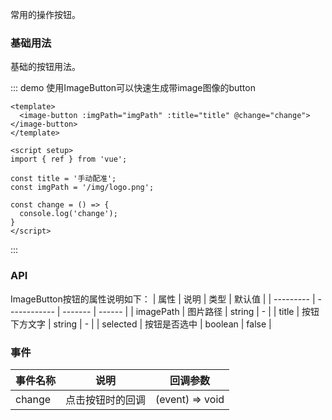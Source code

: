 常用的操作按钮。

### 基础用法

基础的按钮用法。

::: demo 使用ImageButton可以快速生成带image图像的button

```vue
<template>
  <image-button :imgPath="imgPath" :title="title" @change="change"></image-button>
</template>

<script setup>
import { ref } from 'vue';

const title = '手动配准';
const imgPath = '/img/logo.png';

const change = () => {
  console.log('change');
}
</script>
```

:::


### API
ImageButton按钮的属性说明如下：
| 属性      | 说明         | 类型    | 默认值 |
| --------- | ------------ | ------- | ------ |
| imagePath | 图片路径     | string  | -      |
| title     | 按钮下方文字 | string  | -      |
| selected  | 按钮是否选中 | boolean | false  |


### 事件
| 事件名称 | 说明 | 回调参数 |
| ---------| ---- | ------- |
| change | 点击按钮时的回调 | (event) => void |
